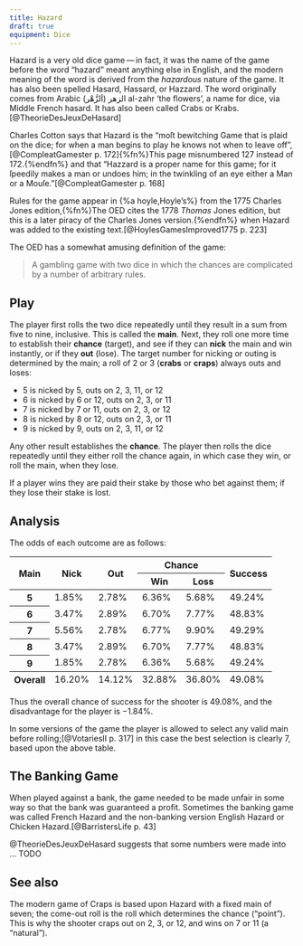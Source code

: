```yaml
---
title: Hazard
draft: true
equipment: Dice
---
```


<p class="lead">
<span class="aka">Hazard</span> is a very old dice game — in fact, it was the name of the game before the word “hazard” meant anything else in English, and the modern meaning of the word is derived from the <em>hazardous</em> nature of the game. It has also been spelled <span class="aka">Hasard</span>, <span class="aka">Hassard</span>, or <span class="aka">Hazzard</span>. The word originally comes from Arabic <span lang="ar">الزهر</span> (<span lang="ar">اَلزَّهْر</span>) <span lang="ar-Latn">al-zahr</span> ‘the flowers’, a name for dice, via Middle French <span lang="fr" class="aka">hasard</span>. It has also been called <span class="aka">Crabs</span> or <span class="aka">Krabs</span>.[@TheorieDesJeuxDeHasard]
</p>

<!-- excerpt -->

Charles Cotton says that Hazard is the “moſt bewitching Game that is plaid on the dice; for when a man begins to play he knows not when to leave off”,[@CompleatGamester p. 172]{%fn%}This page misnumbered 127 instead of 172.{%endfn%} and that “Hazzard is a proper name for this game; for it ſpeedily makes a man or undoes him; in the twinkling of an eye either a Man or a Mouſe.”[@CompleatGamester p. 168]

Rules for the game appear in {%a hoyle,Hoyle’s%} from the 1775 Charles Jones edition,{%fn%}The <abbr class="initialism">OED</abbr> cites the 1778 _Thomas_ Jones edition, but this is a later piracy of the Charles Jones version.{%endfn%} when Hazard was added to the existing text.[@HoylesGamesImproved1775 p. 223]

The <abbr class="initialism">OED</abbr> has a somewhat amusing definition of the game:

<blockquote class="epigraph">
A gambling game with two dice in which the chances are complicated by a number of arbitrary rules.
</blockquote>

## Play

The player first rolls the two dice repeatedly until they result in a sum from five to nine, inclusive. This is called the **main**. Next, they roll one more time to establish their **chance** (target), and see if they can **nick** the main and win instantly, or if they **out** (lose). The target number for nicking or outing is determined by the main; a roll of 2 or 3 (**crabs** or **craps**) always outs and loses:

- 5 is nicked by 5, outs on 2, 3, 11, or 12
- 6 is nicked by 6 or 12, outs on 2, 3, or 11
- 7 is nicked by 7 or 11, outs on 2, 3, or 12
- 8 is nicked by 8 or 12, outs on 2, 3, or 11
- 9 is nicked by 9, outs on 2, 3, 11, or 12

Any other result establishes the **chance**. The player then rolls the dice repeatedly until they either roll the chance again, in which case they win, or roll the main, when they lose.

If a player wins they are paid their stake by those who bet against them; if they lose their stake is lost.

## Analysis

The odds of each outcome are as follows:

<table class="table rule-last-col">
<thead>
<th rowspan="2">Main</th>
<th rowspan="2">Nick</th>
<th rowspan="2">Out</th>
<th colspan="2">Chance</th>
<th rowspan="2">Success</th>
</tr>
<tr>
<th>Win</th>
<th>Loss</th>
<tr>
</thead>
<tbody class="numeric table-group-divider">
<tr><th scope="row">5</th><td>1.85%</td><td>2.78%</td><td>6.36%</td><td>5.68%</td><td>49.24%</td></tr>
<tr><th scope="row">6</th><td>3.47%</td><td>2.89%</td><td>6.70%</td><td>7.77%</td><td>48.83%</td></tr>
<tr><th scope="row">7</th><td>5.56%</td><td>2.78%</td><td>6.77%</td><td>9.90%</td><td>49.29%</td></tr>
<tr><th scope="row">8</th><td>3.47%</td><td>2.89%</td><td>6.70%</td><td>7.77%</td><td>48.83%</td></tr>
<tr><th scope="row">9</th><td>1.85%</td><td>2.78%</td><td>6.36%</td><td>5.68%</td><td>49.24%</td></tr>
</tbody>
<tfoot class="numeric table-group-divider">
<tr>
<th scope="row">Overall</td>
<td class="bg-success text-white">16.20%</td>
<td class="bg-danger text-white">14.12%</td>
<td class="bg-success text-white">32.88%</td>
<td class="bg-danger text-white">36.80%</td>
<td>49.08%</td>
</tr>
</tfoot>
</table>

Thus the overall chance of success for the shooter is 49.08%, and the disadvantage for the player is &minus;1.84%.

In some versions of the game the player is allowed to select any valid main before rolling;[@VotariesII p. 317] in this case the best selection is clearly 7, based upon the above table.

## The Banking Game

When played against a bank, the game needed to be made unfair in some way so that the bank was guaranteed a profit. Sometimes the banking game was called <span class="aka">French Hazard</span> and the non-banking version <span class="aka">English Hazard</span> or <span class="aka">Chicken Hazard</span>.[@BarristersLife p. 43]

@TheorieDesJeuxDeHasard suggests that some numbers were made into … TODO

## See also

The modern game of Craps is based upon Hazard with a fixed main of seven; the come-out roll is the roll which determines the chance (“point”). This is why the shooter craps out on 2, 3, or 12, and wins on 7 or 11 (a “natural”).
